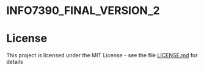 # INFO7390_FINAL_VERSION_2

# License
This project is licensed under the MIT License - see the file [LICENSE.md](https://github.com/qiuminzhang/INFO7390_FINAL_VERSION_2/blob/master/LICENSE) for details
